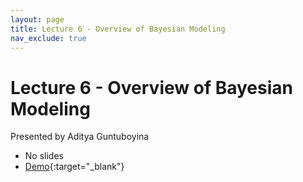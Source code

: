 ```yaml
---
layout: page
title: Lecture 6 - Overview of Bayesian Modeling
nav_exclude: true
---
```


# Lecture 6 - Overview of Bayesian Modeling

Presented by Aditya Guntuboyina

- No slides
- [Demo](https://data102.datahub.berkeley.edu/hub/user-redirect/git-pull?repo=https%3A%2F%2Fgithub.com%2Fds-102%2Ffa23-materials&urlpath=lab%2Ftree%2Ffa23-materials%2Flecture%2Flecture06%2FLectureSIXData102Fall2023_ClassVersion.ipynb&branch=main){:target="_blank"}